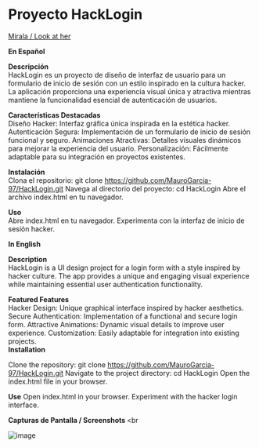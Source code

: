 
<h1>Proyecto HackLogin</h1>

<a href="https://hacker-login-9963a6.netlify.app/" target="_blank"> Mirala / Look at her </a>

<strong> En Español </strong> <br>

<strong> Descripción </strong><br>
HackLogin es un proyecto de diseño de interfaz de usuario para un formulario de inicio de sesión con un estilo inspirado en la cultura hacker. La aplicación proporciona una experiencia visual única y atractiva mientras mantiene la funcionalidad esencial de autenticación de usuarios. <br>

<strong> Características Destacadas </strong><br>
Diseño Hacker: Interfaz gráfica única inspirada en la estética hacker.
Autenticación Segura: Implementación de un formulario de inicio de sesión funcional y seguro.
Animaciones Atractivas: Detalles visuales dinámicos para mejorar la experiencia del usuario.
Personalización: Fácilmente adaptable para su integración en proyectos existentes. <br>

<strong>Instalación</strong> <br>
Clona el repositorio: git clone https://github.com/MauroGarcia-97/HackLogin.git
Navega al directorio del proyecto: cd HackLogin
Abre el archivo index.html en tu navegador.<br>

<strong>Uso</strong> <br>
Abre index.html en tu navegador.
Experimenta con la interfaz de inicio de sesión hacker.<br>

<strong> In English </strong> <br>

<strong> Description </strong><br>
HackLogin is a UI design project for a login form with a style inspired by hacker culture. The app provides a unique and engaging visual experience while maintaining essential user authentication functionality.<br>

<strong> Featured Features </strong><br>
Hacker Design: Unique graphical interface inspired by hacker aesthetics.
Secure Authentication: Implementation of a functional and secure login form.
Attractive Animations: Dynamic visual details to improve user experience.
Customization: Easily adaptable for integration into existing projects. <br>
<strong>Installation</strong> <br>

Clone the repository: git clone https://github.com/MauroGarcia-97/HackLogin.git
Navigate to the project directory: cd HackLogin
Open the index.html file in your browser.<br>

<strong> Use</strong>
Open index.html in your browser.
Experiment with the hacker login interface.<br>

<strong> Capturas de Pantalla / Screenshots </strong> <br

![image](https://github.com/MauroGarcia-97/Login/assets/150713356/89462c01-18b7-4eba-b6b4-ee5ae5f8d61f)
